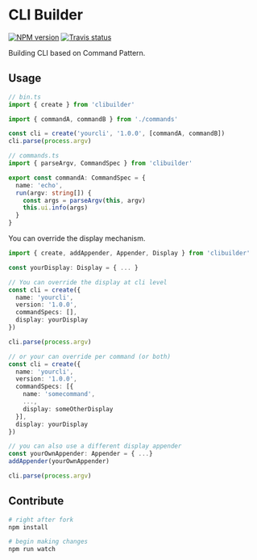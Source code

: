 # CLI Builder

[![NPM version][npm-image]][npm-url]
[![Travis status][travis-image]][travis-url]

Building CLI based on Command Pattern.

## Usage

```ts
// bin.ts
import { create } from 'clibuilder'

import { commandA, commandB } from './commands'

const cli = create('yourcli', '1.0.0', [commandA, commandB])
cli.parse(process.argv)

// commands.ts
import { parseArgv, CommandSpec } from 'clibuilder'

export const commandA: CommandSpec = {
  name: 'echo',
  run(argv: string[]) {
    const args = parseArgv(this, argv)
    this.ui.info(args)
  }
}
```

You can override the display mechanism.

```ts
import { create, addAppender, Appender, Display } from 'clibuilder'

const yourDisplay: Display = { ... }

// You can override the display at cli level
const cli = create({
  name: 'yourcli',
  version: '1.0.0',
  commandSpecs: [],
  display: yourDisplay
})

cli.parse(process.argv)

// or your can override per command (or both)
const cli = create({
  name: 'yourcli',
  version: '1.0.0',
  commandSpecs: [{
    name: 'somecommand',
    ...,
    display: someOtherDisplay
  }],
  display: yourDisplay
})

// you can also use a different display appender
const yourOwnAppender: Appender = { ...}
addAppender(yourOwnAppender)

cli.parse(process.argv)
```

## Contribute

```sh
# right after fork
npm install

# begin making changes
npm run watch

```

[npm-image]: https://img.shields.io/npm/v/clibuilder.svg?style=flat
[npm-url]: https://npmjs.org/package/clibuilder
[travis-image]: https://travis-ci.org/unional/clibuilder.svg?branch=master
[travis-url]: https://travis-ci.org/unional/clibuilder
